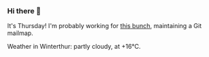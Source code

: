 ### Hi there :wave:

It's Thursday! I'm probably working for [this bunch](https://github.com/kohofinancial), maintaining a Git mailmap.

Weather in Winterthur: partly cloudy, at +16°C.

